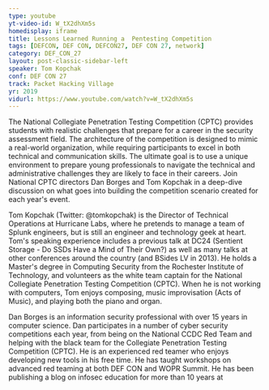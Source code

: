```yaml
---
type: youtube
yt-video-id: W_tX2dhXm5s
homedisplay: iframe
title: Lessons Learned Running a  Pentesting Competition
tags: [DEFCON, DEF CON, DEFCON27, DEF CON 27, network]
category: DEF_CON_27
layout: post-classic-sidebar-left
speaker: Tom Kopchak
conf: DEF CON 27
track: Packet Hacking Village
yr: 2019
vidurl: https://www.youtube.com/watch?v=W_tX2dhXm5s
---
```

The National Collegiate Penetration Testing Competition (CPTC) provides students with realistic challenges that prepare for a career in the security assessment field. The architecture of the competition is designed to mimic a real-world organization, while requiring participants to excel in both technical and communication skills. The ultimate goal is to use a unique environment to prepare young professionals to navigate the technical and administrative challenges they are likely to face in their careers. Join National CPTC directors Dan Borges and Tom Kopchak in a deep-dive discussion on what goes into building the competition scenario created for each year's event.

Tom Kopchak (Twitter: @tomkopchak) is the Director of Technical Operations at Hurricane Labs, where he pretends to manage a team of Splunk engineers, but is still an engineer and technology geek at heart. Tom's speaking experience includes a previous talk at DC24 (Sentient Storage - Do SSDs Have a Mind of Their Own?) as well as many talks at other conferences around the country (and BSides LV in 2013). He holds a Master's degree in Computing Security from the Rochester Institute of Technology, and volunteers as the white team captain for the National Collegiate Penetration Testing Competition (CPTC). When he is not working with computers, Tom enjoys composing, music improvisation (Acts of Music), and playing both the piano and organ.

Dan Borges is an information security professional with over 15 years in computer science. Dan participates in a number of cyber security competitions each year, from being on the National CCDC Red Team and helping with the black team for the Collegiate Penetration Testing Competition (CPTC). He is an experienced red teamer who enjoys developing new tools in his free time. He has taught workshops on advanced red teaming at both DEF CON and WOPR Summit. He has been publishing a blog on infosec education for more than 10 years at